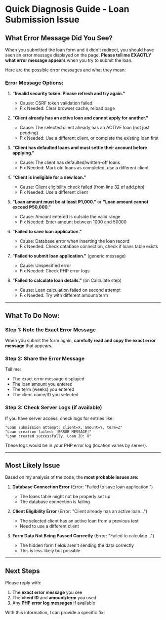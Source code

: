 # Quick Diagnosis Guide - Loan Submission Issue

## What Error Message Did You See?

When you submitted the loan form and it didn't redirect, you should have seen an error message displayed on the page. **Please tell me EXACTLY what error message appears** when you try to submit the loan.

Here are the possible error messages and what they mean:

### Error Message Options:

1. **"Invalid security token. Please refresh and try again."**
   - Cause: CSRF token validation failed
   - Fix Needed: Clear browser cache, reload page

2. **"Client already has an active loan and cannot apply for another."**
   - Cause: The selected client already has an ACTIVE loan (not just pending)
   - Fix Needed: Use a different client, or complete the existing loan first

3. **"Client has defaulted loans and must settle their account before applying."**
   - Cause: The client has defaulted/written-off loans
   - Fix Needed: Mark old loans as completed, use a different client

4. **"Client is ineligible for a new loan."**
   - Cause: Client eligibility check failed (from line 32 of add.php)
   - Fix Needed: Use a different client

5. **"Loan amount must be at least ₱1,000."** or **"Loan amount cannot exceed ₱50,000."**
   - Cause: Amount entered is outside the valid range
   - Fix Needed: Enter amount between 1000 and 50000

6. **"Failed to save loan application."**
   - Cause: Database error when inserting the loan record
   - Fix Needed: Check database connection, check if loans table exists

7. **"Failed to submit loan application."** (generic message)
   - Cause: Unspecified error
   - Fix Needed: Check PHP error logs

8. **"Failed to calculate loan details."** (on Calculate step)
   - Cause: Loan calculation failed on second attempt
   - Fix Needed: Try with different amount/term

---

## What To Do Now:

### Step 1: Note the Exact Error Message
When you submit the form again, **carefully read and copy the exact error message** that appears.

### Step 2: Share the Error Message
Tell me:
- The exact error message displayed
- The loan amount you entered
- The term (weeks) you entered
- The client name/ID you selected

### Step 3: Check Server Logs (if available)
If you have server access, check logs for entries like:
```
"Loan submission attempt: client=X, amount=Y, term=Z"
"Loan creation failed: [ERROR MESSAGE]"
"Loan created successfully. Loan ID: X"
```

These logs would be in your PHP error log (location varies by server).

---

## Most Likely Issue

Based on my analysis of the code, the **most probable issues are:**

1. **Database Connection Error** (Error: "Failed to save loan application.")
   - The loans table might not be properly set up
   - The database connection is failing

2. **Client Eligibility Error** (Error: "Client already has an active loan...")
   - The selected client has an active loan from a previous test
   - Need to use a different client

3. **Form Data Not Being Passed Correctly** (Error: "Failed to calculate...")
   - The hidden form fields aren't sending the data correctly
   - This is less likely but possible

---

## Next Steps

Please reply with:
1. The **exact error message** you see
2. The **client ID** and **amount/term** you used
3. Any **PHP error log messages** if available

With this information, I can provide a specific fix!
